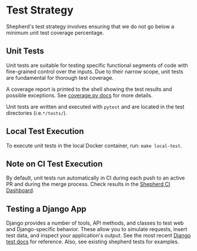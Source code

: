# Test Strategy

Shepherd's test strategy involves ensuring that we do not go below a minimum unit test coverage percentage.

## Unit Tests

Unit tests are suitable for testing specific functional segments of code with fine-grained control over the inputs.
Due to their narrow scope, unit tests are fundamental for thorough test coverage.

A coverage report is printed to the shell showing the test results and possible exceptions. See [coverage.py docs](coverage-docs) for more details.

Unit tests are written and executed with `pytest` and are located in the test directories (i.e.`*/tests/`).

## Local Test Execution

To execute unit tests in the local Docker container, run: `make local-test`.

## Note on CI Test Execution

By default, unit tests run automatically in CI during each push to an active PR and during the merge process.
Check results in the [Shepherd CI Dashboard][shepherd-ci-dashboard].

## Testing a Django App

Django provides a number of tools, API methods, and classes to test web and Django-specific behavior.
These allow you to simulate requests, insert test data, and inspect your application's output.
See the most recent [Django test docs][django-test-docs] for reference. Also, see existing shepherd tests for examples.

[django-test-docs]: https://docs.djangoproject.com/en/4.2/topics/testing/tools/
[coverage-docs]: https://coverage.readthedocs.io/en/latest/
[shepherd-ci-dashboard]: https://app.circleci.com/pipelines/github/mozilla-services/consvc-shepherd
